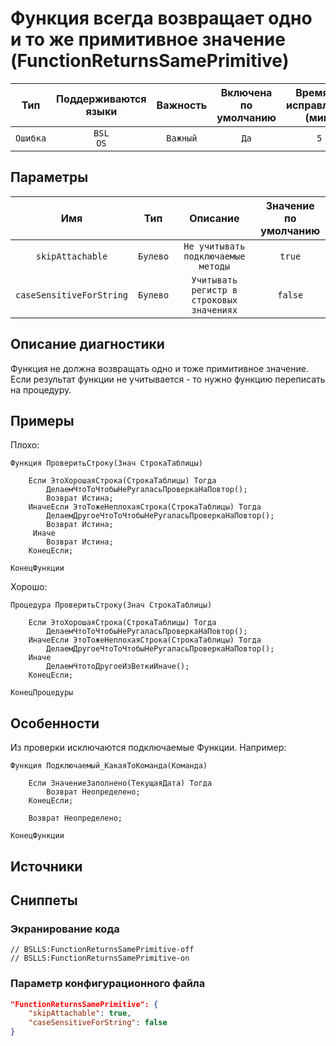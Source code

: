 # Функция всегда возвращает одно и то же примитивное значение (FunctionReturnsSamePrimitive)

|   Тип    |    Поддерживаются<br>языки    | Важность |    Включена<br>по умолчанию    |    Время на<br>исправление (мин)    |              Теги               |
|:--------:|:-----------------------------:|:--------:|:------------------------------:|:-----------------------------------:|:-------------------------------:|
| `Ошибка` |         `BSL`<br>`OS`         | `Важный` |              `Да`              |                 `5`                 |    `design`<br>`badpractice`    |

## Параметры


|           Имя            |   Тип    |                 Описание                  |    Значение<br>по умолчанию    |
|:------------------------:|:--------:|:-----------------------------------------:|:------------------------------:|
|     `skipAttachable`     | `Булево` |    `Не учитывать подключаемые методы`     |             `true`             |
| `caseSensitiveForString` | `Булево` | `Учитывать регистр в строковых значениях` |            `false`             |
<!-- Блоки выше заполняются автоматически, не трогать -->
## Описание диагностики
<!-- Описание диагностики заполняется вручную. Необходимо понятным языком описать смысл и схему работу -->

Функция не должна возвращать одно и тоже примитивное значение. Если результат функции не учитывается - то нужно функцию 
переписать на процедуру.

## Примеры
<!-- В данном разделе приводятся примеры, на которые диагностика срабатывает, а также можно привести пример, как можно исправить ситуацию -->

Плохо:
```bsl
Функция ПроверитьСтроку(Знач СтрокаТаблицы)

    Если ЭтоХорошаяСтрока(СтрокаТаблицы) Тогда
        ДелаемЧтоТоЧтобыНеРугаласьПроверкаНаПовтор();
        Возврат Истина;
    ИначеЕсли ЭтоТожеНеплохаяСтрока(СтрокаТаблицы) Тогда
        ДелаемДругоеЧтоТоЧтобыНеРугаласьПроверкаНаПовтор();
        Возврат Истина;
     Иначе
        Возврат Истина;
    КонецЕсли;

КонецФункции
```

Хорошо:
```bsl
Процедура ПроверитьСтроку(Знач СтрокаТаблицы)

    Если ЭтоХорошаяСтрока(СтрокаТаблицы) Тогда
        ДелаемЧтоТоЧтобыНеРугаласьПроверкаНаПовтор();
    ИначеЕсли ЭтоТожеНеплохаяСтрока(СтрокаТаблицы) Тогда
        ДелаемДругоеЧтоТоЧтобыНеРугаласьПроверкаНаПовтор();
    Иначе
        ДелаемЧтотоДругоеИзВеткиИначе();
    КонецЕсли;

КонецПроцедуры
```

## Особенности

Из проверки исключаются подключаемые Функции. Например:
```bsl
Функция Подключаемый_КакаяТоКоманда(Команда)

    Если ЗначениеЗаполнено(ТекущаяДата) Тогда
        Возврат Неопределено;
    КонецЕсли;

    Возврат Неопределено;

КонецФункции
```

## Источники
<!-- Необходимо указывать ссылки на все источники, из которых почерпнута информация для создания диагностики -->

## Сниппеты

<!-- Блоки ниже заполняются автоматически, не трогать -->
### Экранирование кода

```bsl
// BSLLS:FunctionReturnsSamePrimitive-off
// BSLLS:FunctionReturnsSamePrimitive-on
```

### Параметр конфигурационного файла

```json
"FunctionReturnsSamePrimitive": {
    "skipAttachable": true,
    "caseSensitiveForString": false
}
```
